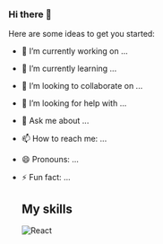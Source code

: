 ### Hi there 👋

<!--
**Viktoria-L/Viktoria-L** is a ✨ _special_ ✨ repository because its `README.md` (this file) appears on your GitHub profile.
-->
Here are some ideas to get you started:

- 🔭 I’m currently working on ...
- 🌱 I’m currently learning ...
- 👯 I’m looking to collaborate on ...
- 🤔 I’m looking for help with ...
- 💬 Ask me about ...
- 📫 How to reach me: ...
- 😄 Pronouns: ...
- ⚡ Fun fact: ...

  ## My skills
  ![React](https://img.shields.io/badge/react-%2320232a.svg?style=for-the-badge&logo=react&logoColor=%8361DAFB)

